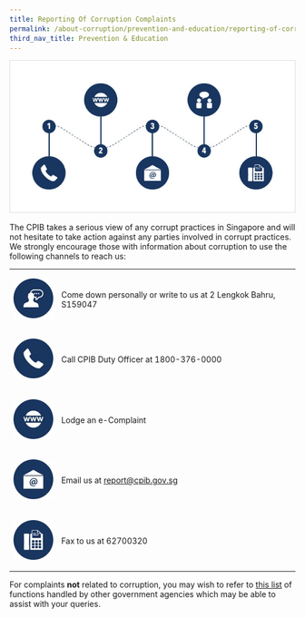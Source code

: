 ```yaml
---
title: Reporting Of Corruption Complaints
permalink: /about-corruption/prevention-and-education/reporting-of-corruption-complaints/
third_nav_title: Prevention & Education
---
```


<img src="/images/abt-corruption_rept-corruption-complaints.jpg" alt="reporting of corruption complaints">

The CPIB takes a serious view of any corrupt practices in Singapore and will not hesitate to take action against any parties involved in corrupt practices. We strongly encourage those with information about corruption to use the following channels to reach us:

<table>

  <tr>
    <td><p><img src="/images/icon_come-down.jpg" alt="come down personally"></p></td>
    <td><p>Come down personally or write to us at 2 Lengkok Bahru, S159047</p></td>
  </tr>

  <tr>
    <td><p><img src="/images/icon_call-duty-officer.jpg" alt="call duty officer"></p></td>
    <td><p>Call CPIB Duty Officer at 1800-376-0000</p></td>
  </tr>

  <tr>
    <td><p><img src="/images/icon_lodge-e-complaint.jpg" alt="lodge e-complaint"></p></td>
    <td><p>Lodge an e-Complaint</p></td>
  </tr>
 
  <tr>
    <td><p><img src="/images/icon_email.jpg" alt="email"></p></td>
    <td><p>Email us at <a href = "mailto: report@cpib.gov.sg">report@cpib.gov.sg</a></p></td>
  </tr>
  
  <tr>
    <td><p><img src="/images/icon_fax.jpg" alt="fax"></p></td>
    <td><p>Fax to us at 62700320</p></td>
  </tr>

</table>

For complaints **not** related to corruption, you may wish to refer to <a href="/files/public_agencies_cases.pdf" target="_blank">this list</a> of functions handled by other government agencies which may be able to assist with your queries.



